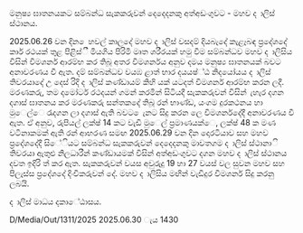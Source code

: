 මනුෂ්‍ය ඝාතනයකට සම්බන්ධ සැකකරුවන් දෙදෙදනකු අත්අඩංගුවට - මහව ද ාලිස් ස්ථානය.

2025.06.26 වන දින ෙහවල් කාලදේ මහව ද ාලිස් වසදම් දියබැදේ කැළෑබඳ ප්‍රදේශදේ කාර් රථයක් තුළ පිළිස්ී මියගිය පිරිමි මෘත ශරීරයක් හමු වීම සම්බන්ධව මහව ද ාලිසිය විසින් විමශර්න ආරම්භ කර තිබූ අතර විමශර්නය අනුව දමය මනුෂ්‍ය ඝාතනයක් බවට අනාවරණය වී ඇත. දම් සම්බන්ධව වයඹ ළාත් භාර දයයෂ්‍්ඨ නිදයෝයය ද ාලිස් තිවරයාදේ උ දෙස් රිදි ද ාලිස් කණ්ඩායම් කිහි යක් යටදත් විමශර්න ආරම්භ කරන ලදී. මරණකරු, තම දමෝටර් රථදයන් ගමන් කරමින් සිටියදී සැකකරුවන් විසින් ැහැර දගන දගාස් ඝාතනය කර මරණකරු සන්තකදේ තිබූ රන් භාණ්ඩ, යංගම දුරකථනය හා මුෙල්ෙ රැදගන ලා දගාස් ඇති බවට ෙැනට සිදු කරන ලෙ විමශර්නදේදී අනාවරණය වී ඇත. ඒ අනුව, රුපියල් ලක්ෂ්‍ 14 කට වැඩි මුෙල් ප්‍රමාණයක්ෙ, ලක්ෂ්‍ 48 ක මණ වටිනාකමක් ඇති රන් ආභරණ සමඟ 2025.06.29 වන දින දොරටියාව සහ මහව ප්‍රදේශදේදී සිේියට සම්බන්ධ සැකකරුවන් දෙදෙදනකු මාවතගම ද ාලිස් ස්ථානාි තිවරයා ඇතුළු නිලධාරීන් කණ්ඩායමක් විසින් අත්අඩංගුවට දගන මහව ද ාලිස් ස්ථානය දවත ඉදිරි ත් කර ඇත. සැකකරුවන් වයස අවුරුදු 19 හා 27 වයස් වල සුවන මහව සහ පිලැස්ස ප්‍රදේශදේ දිංචිකරුවන් දේ. මහව ද ාලිසිය මඟින් වැඩිදුර විමශර්න සිදු කරනු ලබයි.

ද ාලිස් මාධය දකාේඨාසය.

D/Media/Out/1311/2025 2025.06.30 ැය 1430